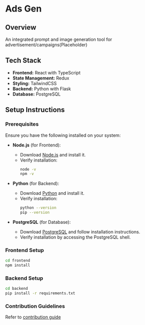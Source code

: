 # Ads Gen

## Overview

An integrated prompt and image generation tool for advertisement/campaigns(Placeholder)

## Tech Stack

- **Frontend:** React with TypeScript
- **State Management:** Redux
- **Styling:** TailwindCSS
- **Backend:** Python with Flask
- **Database:** PostgreSQL

## Setup Instructions

### Prerequisites

Ensure you have the following installed on your system:

- **Node.js** (for Frontend):
  - Download [Node.js](https://nodejs.org/) and install it.
  - Verify installation:
    ```bash
    node -v
    npm -v
    ```

- **Python** (for Backend):
  - Download [Python](https://www.python.org/downloads/) and install it.
  - Verify installation:
    ```bash
    python --version
    pip --version
    ```

- **PostgreSQL** (for Database):
  - Download [PostgreSQL](https://www.postgresql.org/download/) and follow installation instructions.
  - Verify installation by accessing the PostgreSQL shell.

### Frontend Setup

   ```bash
   cd frontend
   npm install
   ```

### Backend Setup

   ```bash
   cd backend
   pip install -r requirements.txt
   ```
### Contribution Guidelines

Refer to [contribution guide](CONTRIBUTING.md)